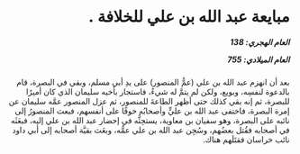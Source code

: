 <h1 dir="rtl">مبايعة عبد الله بن علي للخلافة .</h1>

<h5 dir="rtl">العام الهجري:  138

العام الميلادي: 755

</h5>

<p dir="rtl">بعد أن انهزم عبد الله بن علي (عمُّ المنصور) على يدِ أبي مسلم، وبقي في البصرة، قام بالدعوة لنفسِه، وبويع، ولكن لم يتمَّ له شيءٌ، فاستجار بأخيه سليمان الذي كان أميرًا للبصرة، ثم إنه بقي كذلك حتى أظهر الطاعةَ للمنصور، ثم عزل المنصور عمَّه سليمان عن إمرة البصرة، فاختفى عبد الله بن عليٍّ وأصحابُه خوفًا على أنفسهم، فبعث المنصورُ إلى نائبه على البصرة، وهو سفيان بن معاوية، يستحِثُّه في إحضار عبد الله بن علي إليه، فبعَثَه في أصحابه فقُتل بعضُهم، وسُجِن عبد الله بن علي عمُّه، وبعَث بقيَّة أصحابه إلى أبي داود نائب خراسان فقتَلَهم هناك.</p></br>
